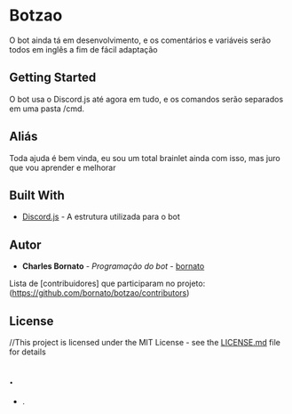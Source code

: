 # Botzao

O bot ainda tá em desenvolvimento, e os comentários e variáveis serão todos em inglês a fim de fácil adaptação

## Getting Started

O bot usa o Discord.js até agora em tudo, e os comandos serão separados em uma pasta /cmd.

## Aliás

Toda ajuda é bem vinda, eu sou um total brainlet ainda com isso, mas juro que vou aprender e melhorar

## Built With

* [Discord.js](https://discord.js.org/) - A estrutura utilizada para o bot

## Autor

* **Charles Bornato** - *Programação do bot* - [bornato](https://github.com/ornato)

Lista de [contribuidores] que participaram no projeto: (https://github.com/bornato/botzao/contributors)

## License

//This project is licensed under the MIT License - see the [LICENSE.md](LICENSE.md) file for details

## .

* .
